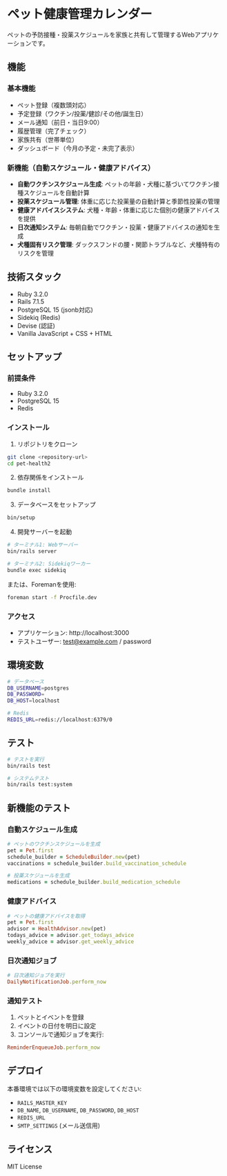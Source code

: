 # ペット健康管理カレンダー

ペットの予防接種・投薬スケジュールを家族と共有して管理するWebアプリケーションです。

## 機能

### 基本機能
- ペット登録（複数頭対応）
- 予定登録（ワクチン/投薬/健診/その他/誕生日）
- メール通知（前日・当日9:00）
- 履歴管理（完了チェック）
- 家族共有（世帯単位）
- ダッシュボード（今月の予定・未完了表示）

### 新機能（自動スケジュール・健康アドバイス）
- **自動ワクチンスケジュール生成**: ペットの年齢・犬種に基づいてワクチン接種スケジュールを自動計算
- **投薬スケジュール管理**: 体重に応じた投薬量の自動計算と季節性投薬の管理
- **健康アドバイスシステム**: 犬種・年齢・体重に応じた個別の健康アドバイスを提供
- **日次通知システム**: 毎朝自動でワクチン・投薬・健康アドバイスの通知を生成
- **犬種固有リスク管理**: ダックスフンドの腰・関節トラブルなど、犬種特有のリスクを管理

## 技術スタック

- Ruby 3.2.0
- Rails 7.1.5
- PostgreSQL 15 (jsonb対応)
- Sidekiq (Redis)
- Devise (認証)
- Vanilla JavaScript + CSS + HTML

## セットアップ

### 前提条件

- Ruby 3.2.0
- PostgreSQL 15
- Redis

### インストール

1. リポジトリをクローン
```bash
git clone <repository-url>
cd pet-health2
```

2. 依存関係をインストール
```bash
bundle install
```

3. データベースをセットアップ
```bash
bin/setup
```

4. 開発サーバーを起動
```bash
# ターミナル1: Webサーバー
bin/rails server

# ターミナル2: Sidekiqワーカー
bundle exec sidekiq
```

または、Foremanを使用:
```bash
foreman start -f Procfile.dev
```

### アクセス

- アプリケーション: http://localhost:3000
- テストユーザー: test@example.com / password

## 環境変数

```bash
# データベース
DB_USERNAME=postgres
DB_PASSWORD=
DB_HOST=localhost

# Redis
REDIS_URL=redis://localhost:6379/0
```

## テスト

```bash
# テストを実行
bin/rails test

# システムテスト
bin/rails test:system
```

## 新機能のテスト

### 自動スケジュール生成
```ruby
# ペットのワクチンスケジュールを生成
pet = Pet.first
schedule_builder = ScheduleBuilder.new(pet)
vaccinations = schedule_builder.build_vaccination_schedule

# 投薬スケジュールを生成
medications = schedule_builder.build_medication_schedule
```

### 健康アドバイス
```ruby
# ペットの健康アドバイスを取得
pet = Pet.first
advisor = HealthAdvisor.new(pet)
todays_advice = advisor.get_todays_advice
weekly_advice = advisor.get_weekly_advice
```

### 日次通知ジョブ
```ruby
# 日次通知ジョブを実行
DailyNotificationJob.perform_now
```

### 通知テスト

1. ペットとイベントを登録
2. イベントの日付を明日に設定
3. コンソールで通知ジョブを実行:
```ruby
ReminderEnqueueJob.perform_now
```

## デプロイ

本番環境では以下の環境変数を設定してください:

- `RAILS_MASTER_KEY`
- `DB_NAME`, `DB_USERNAME`, `DB_PASSWORD`, `DB_HOST`
- `REDIS_URL`
- `SMTP_SETTINGS` (メール送信用)

## ライセンス

MIT License
